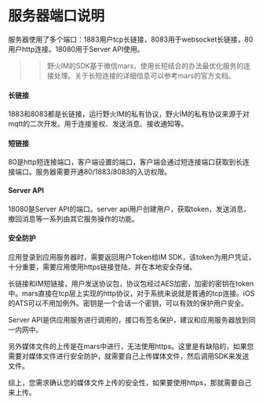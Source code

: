 # 服务器端口说明
服务器使用了多个端口：1883用户tcp长链接，8083用于websocket长链接，80用户http连接。18080用于Server API使用。
>> 野火IM的SDK基于微信mars，使用长短结合的办法最优化服务的连接处理。关于长短连接的详细信息可以参考mars的官方文档。

#### 长链接
1883和8083都是长链接，运行野火IM的私有协议，野火IM的私有协议来源于对mqtt的二次开发。用于连接鉴权、发送消息、接收通知等。

#### 短链接
80是http短连接端口，客户端设置的端口，客户端会通过短连接端口获取到长连接端口。服务器需要开通80/1883/8083的入访权限。

#### Server API
18080是Server API的端口。server api用户创建用户，获取token，发送消息，撤回消息等一系列由其它服务操作的功能。

#### 安全防护
应用登录到应用服务器时，需要返回用户Token给IM SDK，该token为用户凭证，十分重要，需要应用使用https链接登陆，并在本地安全存储。

长链接和IM短链接，用户发送协议包，协议包经过AES加密，加密的密钥在token中。mars直接在tcp层上实现的http协议，对于系统来说就是普通的tcp连接。iOS的ATS可以不用加例外。密钥是一个会话一个密钥，可以有效的保护用户安全。

Server API是供应用服务进行调用的，接口有签名保护，建议和应用服务器放到同一内网中。

另外媒体文件的上传是在mars中进行，无法使用https。这里是有缺陷的，如果您需要对媒体文件进行安全防护，就需要自己上传媒体文件，然后调用SDK来发送文件。

综上，您需求确认您的媒体文件上传的安全性，如果要使用https，那就需要自己来上传。
